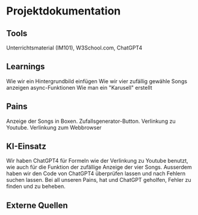 # Projektdokumentation

## Tools
Unterrichtsmaterial (IM101), W3School.com, ChatGPT4
## Learnings
Wie wir ein Hintergrundbild einfügen
Wie wir vier zufällig gewähle Songs anzeigen
async-Funktionen 
Wie man ein "Karusell" erstellt
## Pains
Anzeige der Songs in Boxen. 
Zufallsgenerator-Button.
Verlinkung zu Youtube. 
Verlinkung zum Webbrowser

## KI-Einsatz
Wir haben ChatGPT4 für Formeln wie der Verlinkung zu Youtube benutzt, wie auch für die Funktion der zufällige Anzeige der vier Songs.  Ausserdem haben wir den Code von ChatGPT4 überprüfen lassen und nach Fehlern suchen lassen.
Bei all unseren Pains, hat und ChatGPT geholfen, Fehler zu finden und zu beheben. 
## Externe Quellen